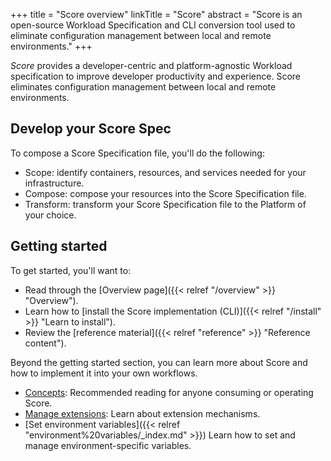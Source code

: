 +++
title = "Score overview"
linkTitle = "Score"
abstract = "Score is an open-source Workload Specification and CLI conversion tool used to eliminate configuration management between local and remote environments."
+++

_Score_ provides a developer-centric and platform-agnostic Workload specification to improve developer productivity and experience. Score eliminates configuration management between local and remote environments.

## Develop your Score Spec

To compose a Score Specification file, you'll do the following:

- Scope: identify containers, resources, and services needed for your infrastructure.
- Compose: compose your resources into the Score Specification file.
- Transform: transform your Score Specification file to the Platform of your choice.

## Getting started

To get started, you'll want to:

- Read through the [Overview page]({{< relref "/overview" >}} "Overview").
- Learn how to [install the Score implementation (CLI)]({{< relref "/install" >}} "Learn to install").
- Review the [reference material]({{< relref "reference" >}} "Reference content").

Beyond the getting started section, you can learn more about Score and how to implement it into your own workflows.

- [Concepts](/docs/concepts): Recommended reading for anyone consuming or operating Score.
- [Manage extensions](/docs/extensions): Learn about extension mechanisms.
- [Set environment variables]({{< relref "environment%20variables/_index.md" >}}) Learn how to set and manage environment-specific variables.
